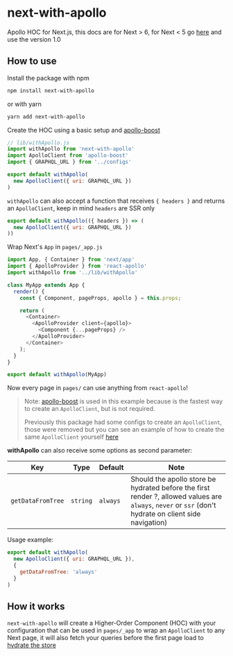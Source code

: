 # next-with-apollo

Apollo HOC for Next.js, this docs are for Next > 6, for Next < 5  go [here](./README_V1.MD) and use the version 1.0

## How to use

Install the package with npm

```sh
npm install next-with-apollo
```

or with yarn

```sh
yarn add next-with-apollo
```

Create the HOC using a basic setup and [apollo-boost](https://github.com/apollographql/apollo-client/tree/master/packages/apollo-boost)

```js
// lib/withApollo.js
import withApollo from 'next-with-apollo'
import ApolloClient from 'apollo-boost'
import { GRAPHQL_URL } from '../configs'

export default withApollo(
  new ApolloClient({ uri: GRAPHQL_URL })
)
```

`withApollo` can also accept a function that receives `{ headers }` and returns an `ApolloClient`, keep in mind `headers` are SSR only

```js
export default withApollo(({ headers }) => (
  new ApolloClient({ uri: GRAPHQL_URL })
))
```

Wrap Next's `App` in `pages/_app.js`

```js
import App, { Container } from 'next/app'
import { ApolloProvider } from 'react-apollo'
import withApollo from '../lib/withApollo'

class MyApp extends App {
  render() {
    const { Component, pageProps, apollo } = this.props;

    return (
      <Container>
        <ApolloProvider client={apollo}>
          <Component {...pageProps} />
        </ApolloProvider>
      </Container>
    );
  }
}

export default withApollo(MyApp)
```

Now every page in `pages/` can use anything from `react-apollo`!

> Note: [apollo-boost](https://github.com/apollographql/apollo-client/tree/master/packages/apollo-boost) is used in this example because is the fastest way to create an `ApolloClient`, but is not required.
>
> Previously this package had some configs to create an `ApolloClient`, those were removed but you can see an example of how to create the same `ApolloClient` yourself [here](https://github.com/lfades/next-with-apollo/issues/13#issuecomment-390289449)

**withApollo** can also receive some options as second parameter:

| Key | Type | Default | Note |
| --- | ---- | ------- | ---- |
| `getDataFromTree` |  `string` | `always` | Should the apollo store be hydrated before the first render ?, allowed values are `always`, `never` or `ssr` (don't hydrate on client side navigation)

Usage example:

```js
export default withApollo(
  new ApolloClient({ uri: GRAPHQL_URL }),
  {
    getDataFromTree: 'always'
  }
)
```

## How it works

`next-with-apollo` will create a Higher-Order Component (HOC) with your configuration that can be used in `pages/_app` to wrap an `ApolloClient` to any Next page, it will also fetch your queries before the first page load to [hydrate the store](https://dev-blog.apollodata.com/how-server-side-rendering-works-with-react-apollo-20f31b0c7348)
